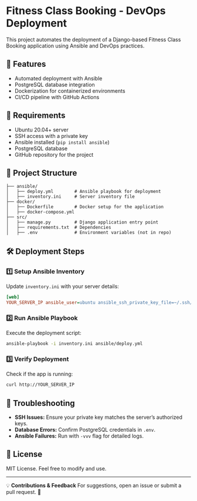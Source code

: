 # Fitness Class Booking - DevOps Deployment

This project automates the deployment of a Django-based Fitness Class Booking application using Ansible and DevOps practices.

## 🚀 Features
- Automated deployment with Ansible
- PostgreSQL database integration
- Dockerization for containerized environments
- CI/CD pipeline with GitHub Actions

## 📌 Requirements
- Ubuntu 20.04+ server
- SSH access with a private key
- Ansible installed (`pip install ansible`)
- PostgreSQL database
- GitHub repository for the project

## 📂 Project Structure
```
├── ansible/
│   ├── deploy.yml        # Ansible playbook for deployment
│   ├── inventory.ini     # Server inventory file
├── docker/
│   ├── Dockerfile        # Docker setup for the application
│   ├── docker-compose.yml
├── src/
│   ├── manage.py         # Django application entry point
│   ├── requirements.txt  # Dependencies
│   ├── .env              # Environment variables (not in repo)
```

## 🛠 Deployment Steps

### 1️⃣ Setup Ansible Inventory
Update `inventory.ini` with your server details:
```ini
[web]
YOUR_SERVER_IP ansible_user=ubuntu ansible_ssh_private_key_file=~/.ssh/id_rsa
```

### 2️⃣ Run Ansible Playbook
Execute the deployment script:
```bash
ansible-playbook -i inventory.ini ansible/deploy.yml
```

### 3️⃣ Verify Deployment
Check if the app is running:
```bash
curl http://YOUR_SERVER_IP
```

## 🚧 Troubleshooting
- **SSH Issues:** Ensure your private key matches the server’s authorized keys.
- **Database Errors:** Confirm PostgreSQL credentials in `.env`.
- **Ansible Failures:** Run with `-vvv` flag for detailed logs.

## 📜 License
MIT License. Feel free to modify and use.

---

💡 **Contributions & Feedback**
For suggestions, open an issue or submit a pull request. 🚀

